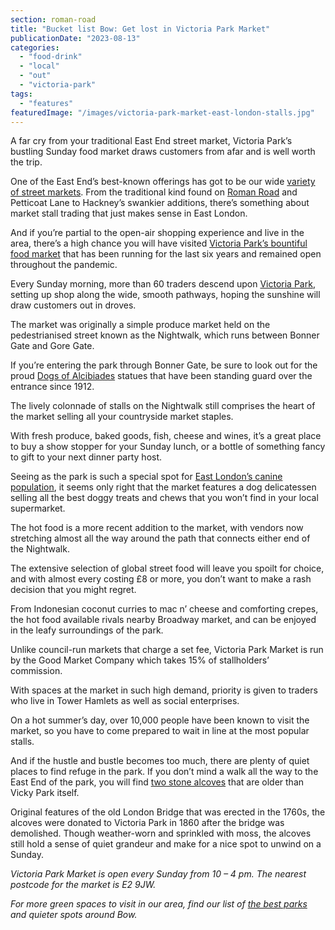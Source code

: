 ```yaml
---
section: roman-road
title: "Bucket list Bow: Get lost in Victoria Park Market"
publicationDate: "2023-08-13"
categories: 
  - "food-drink"
  - "local"
  - "out"
  - "victoria-park"
tags: 
  - "features"
featuredImage: "/images/victoria-park-market-east-london-stalls.jpg"
---
```


A far cry from your traditional East End street market, Victoria Park’s bustling Sunday food market draws customers from afar and is well worth the trip.

One of the East End’s best-known offerings has got to be our wide [variety of street markets](https://romanroadlondon.com/best-east-london-markets/). From the traditional kind found on [Roman Road](https://romanroadlondon.com/roman-road-market-history/) and Petticoat Lane to Hackney’s swankier additions, there’s something about market stall trading that just makes sense in East London.  

And if you’re partial to the open-air shopping experience and live in the area, there’s a high chance you will have visited [Victoria Park’s bountiful food market](https://romanroadlondon.com/victoria-park-market/) that has been running for the last six years and remained open throughout the pandemic. 

Every Sunday morning, more than 60 traders descend upon [Victoria Park](https://romanroadlondon.com/victoria-park-bowls-club-east-london/), setting up shop along the wide, smooth pathways, hoping the sunshine will draw customers out in droves. 

The market was originally a simple produce market held on the pedestrianised street known as the Nightwalk, which runs between Bonner Gate and Gore Gate. 

If you’re entering the park through Bonner Gate, be sure to look out for the proud [Dogs of Alcibiades](https://romanroadlondon.com/dog-statues-victoria-park-history/) statues that have been standing guard over the entrance since 1912.  

The lively colonnade of stalls on the Nightwalk still comprises the heart of the market selling all your countryside market staples. 

With fresh produce, baked goods, fish, cheese and wines, it’s a great place to buy a show stopper for your Sunday lunch, or a bottle of something fancy to gift to your next dinner party host. 

Seeing as the park is such a special spot for [East London’s canine population](https://romanroadlondon.com/victoria-park-dog-show-2019-gallery/), it seems only right that the market features a dog delicatessen selling all the best doggy treats and chews that you won’t find in your local supermarket. 

The hot food is a more recent addition to the market, with vendors now stretching almost all the way around the path that connects either end of the Nightwalk. 

The extensive selection of global street food will leave you spoilt for choice, and with almost every costing £8 or more, you don’t want to make a rash decision that you might regret.

From Indonesian coconut curries to mac n’ cheese and comforting crepes, the hot food available rivals nearby Broadway market, and can be enjoyed in the leafy surroundings of the park.

Unlike council-run markets that charge a set fee, Victoria Park Market is run by the Good Market Company which takes 15% of stallholders’ commission. 

With spaces at the market in such high demand, priority is given to traders who live in Tower Hamlets as well as social enterprises. 

On a hot summer’s day, over 10,000 people have been known to visit the market, so you have to come prepared to wait in line at the most popular stalls.  

And if the hustle and bustle becomes too much, there are plenty of quiet places to find refuge in the park. If you don’t mind a walk all the way to the East End of the park, you will find [two stone alcoves](https://romanroadlondon.com/victoria-park-alcoves/) that are older than Vicky Park itself. 

Original features of the old London Bridge that was erected in the 1760s, the alcoves were donated to Victoria Park in 1860 after the bridge was demolished. Though weather-worn and sprinkled with moss, the alcoves still hold a sense of quiet grandeur and make for a nice spot to unwind on a Sunday.

_Victoria Park Market is open every Sunday from 10 – 4 pm. The nearest postcode for the market is E2 9JW._

_For more green spaces to visit in our area, find our list of_ [_the best parks_](https://romanroadlondon.com/best-parks-green-spaces-bow-east-london/) _and quieter spots around Bow._

